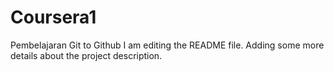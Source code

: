 # Coursera1
Pembelajaran Git to Github
I am editing the README file. Adding some more details about the project description.
